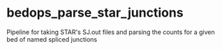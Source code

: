 # bedops_parse_star_junctions
Pipeline for taking STAR's SJ.out files and parsing the counts for a given bed of named spliced junctions
